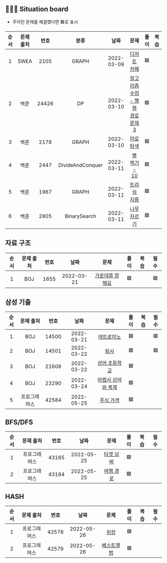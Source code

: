 ## 🧑🏽‍💻 Situation board
- 주어진 문제를 해결했다면 🟩로 표시

| 순서 | 문제 출처|번호| 분류     | 날짜     | 문제      | 풀이  | 복습  |
| :--------:| :--------: |:--------: | :--------: | :--------: | :--------: | :-------: | :-------: |
|1| SWEA     | 2105     |GRAPH|2022-03-09|[디저트 카페](https://swexpertacademy.com/main/code/problem/problemDetail.do?contestProbId=AV5VwAr6APYDFAWu) |🟩||
|2| 백준     | 24426    |DP|2022-03-10|[알고리즘 수업 - 행렬 경로 문제 3](https://www.acmicpc.net/problem/24426) |🟩|
|3| 백준     | 2178     |GRAPH|2022-03-10|[미로 탐색](https://www.acmicpc.net/problem/2178) |🟩|
|4| 백준     | 2447     |DivideAndConquer|2022-03-11|[별 찍기 - 10](https://www.acmicpc.net/problem/2447) |🟩|
|5| 백준     | 1967     |GRAPH|2022-03-11|[트리의 지름](https://www.acmicpc.net/problem/1967) |🟩|
|6| 백준     | 2805     |BinarySearch|2022-03-11|[나무 자르기](https://www.acmicpc.net/problem/2805) |🟩|

## 자료 구조
| 순서 | 문제 출처|번호| 날짜     | 문제      | 풀이  | 복습  | 필수  |
| :--------:| :--------: | :--------: | :--------: | :--------: | :-------: | :-------: | :-------: |
|1| BOJ     | 1655     |2022-03-21|[가운데를 말해요](https://www.acmicpc.net/problem/1655) |🟩| |🟩|

## 삼성 기출
| 순서 | 문제 출처|번호| 날짜     | 문제      | 풀이  | 복습  | 필수  |
| :--------:| :--------: | :--------: | :--------: | :--------: | :-------: | :-------: | :-------: |
|1| BOJ     | 14500     |2022-03-21|[테트로미노](https://www.acmicpc.net/problem/14500) |🟩| |🟩|
|2| BOJ     | 14501     |2022-03-22|[퇴사](https://www.acmicpc.net/problem/14501) |🟩| |🟩|
|3| BOJ     | 21608     |2022-03-22|[상어 초등학교](https://www.acmicpc.net/problem/21608) |🟩| ||
|4| BOJ     | 23290     |2022-03-24|[마법사 상어와 복제](https://www.acmicpc.net/problem/23290) |🟩| ||
|5| 프로그래머스     | 42584     |2022-05-25|[주식 가격](https://programmers.co.kr/learn/courses/30/lessons/42584) |🟩| ||

## BFS/DFS
| 순서 | 문제 출처|번호| 날짜     | 문제      | 풀이  | 복습  | 필수  |
| :--------:| :--------: | :--------: | :--------: | :--------: | :-------: | :-------: | :-------: |
|1| 프로그래머스     | 43165     |2022-05-25|[타겟 넘버](https://programmers.co.kr/learn/courses/30/lessons/43165?language=java) |🟩| ||
|2| 프로그래머스     | 43164     |2022-05-25|[여행 경로](https://programmers.co.kr/learn/courses/30/lessons/43164?language=java) |🟩| ||

## HASH
| 순서 | 문제 출처|번호| 날짜     | 문제      | 풀이  | 복습  | 필수  |
| :--------:| :--------: | :--------: | :--------: | :--------: | :-------: | :-------: | :-------: |
|1| 프로그래머스     | 42578     |2022-05-26|[위장](https://programmers.co.kr/learn/courses/30/lessons/42578) |🟩| ||
|2| 프로그래머스     | 42579     |2022-05-26|[베스트앨범](https://programmers.co.kr/learn/courses/30/lessons/42579) |🟩| ||
